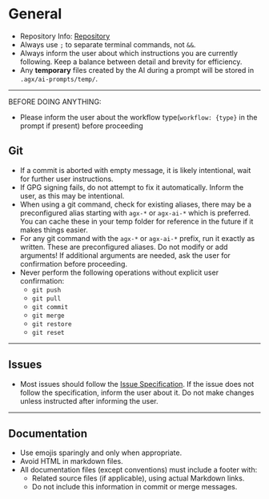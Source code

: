 # General

- Repository Info: [Repository](Repository..agx.md)
- Always use `;` to separate terminal commands, not `&&`.
- Always inform the user about which instructions you are currently following. Keep a balance between detail and brevity for efficiency.
- Any **temporary** files created by the AI during a prompt will be stored in `.agx/ai-prompts/temp/`.

---

BEFORE DOING ANYTHING:
- Please inform the user about the workflow type(`workflow: {type}` in the prompt if present) before proceeding

## Git

- If a commit is aborted with empty message, it is likely intentional, wait for further user instructions.
- If GPG signing fails, do not attempt to fix it automatically. Inform the user, as this may be intentional.
- When using a git command, check for existing aliases, there may be a preconfigured alias starting with `agx-*` or `agx-ai-*` which is preferred.
  You can cache these in your temp folder for reference in the future if it makes things easier.
- For any git command with the `agx-*` or `agx-ai-*` prefix, run it exactly as written.
  These are preconfigured aliases. Do not modify or add arguments!
  If additional arguments are needed, ask the user for confirmation before proceeding.
- Never perform the following operations without explicit user confirmation:
  - `git push`
  - `git pull`
  - `git commit`
  - `git merge`
  - `git restore`
  - `git reset`

---

## Issues
- Most issues should follow the [Issue Specification](../docs/conventions/Issues.md).
  If the issue does not follow the specification, inform the user about it. Do not make changes unless instructed after informing the user.

---

## Documentation

- Use emojis sparingly and only when appropriate.
- Avoid HTML in markdown files.
- All documentation files (except conventions) must include a footer with:
  - Related source files (if applicable), using actual Markdown links.
  - Do not include this information in commit or merge messages.
